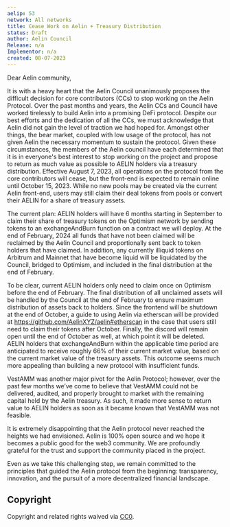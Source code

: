 ```yaml
---
aelip: 53
network: All networks
title: Cease Work on Aelin + Treasury Distribution
status: Draft
author: Aelin Council
Release: n/a
Implementor: n/a
created: 08-07-2023
---
```


Dear Aelin community,

It is with a heavy heart that the Aelin Council unanimously proposes the difficult decision for core contributors (CCs) to stop working on the Aelin Protocol. Over the past months and years, the Aelin CCs and Council have worked tirelessly to build Aelin into a promising DeFi protocol. Despite our best efforts and the dedication of all the CCs, we must acknowledge that Aelin did not gain the level of traction we had hoped for.
Amongst other things, the bear market, coupled with low usage of the protocol, has not given Aelin the necessary momentum to sustain the protocol. Given these circumstances, the members of the Aelin council have each determined that it is in everyone's best interest to stop working on the project and propose to return as much value as possible to AELIN holders via a treasury distribution.
Effective August 7, 2023, all operations on the protocol from the core contributors will cease, but the front-end is expected to remain online until October 15, 2023. While no new pools may be created via the current Aelin front-end, users may still claim their deal tokens from pools or convert their AELIN for a share of treasury assets.

The current plan: AELIN holders will have 6 months starting in September to claim their share of treasury tokens on the Optimism network by sending tokens to an exchangeAndBurn function on a contract we will deploy.
At the end of February, 2024 all funds that have not been claimed will be reclaimed by the Aelin Council and proportionally sent back to token holders that have claimed. In addition, any currently illiquid tokens on Arbitrum and Mainnet that have become liquid will be liquidated by the Council, bridged to Optimism, and included in the final distribution at the end of February.

To be clear, current AELIN holders only need to claim once on Optimism before the end of February. The final distribution of all unclaimed assets will be handled by the Council at the end of February to ensure maximum distribution of assets back to holders.
Since the frontend will be shutdown at the end of October, a guide to using Aelin via etherscan will be provided at https://github.com/AelinXYZ/aelin#etherscan in the case that users still need to claim their tokens after October. Finally, the discord will remain open until the end of October as well, at which point it will be deleted.
AELIN holders that exchangeAndBurn within the applicable time period are anticipated to receive roughly 66% of their current market value, based on the current market value of the treasury assets. This outcome seems much more appealing than building a new protocol with insufficient funds.

VestAMM was another major pivot for the Aelin Protocol; however, over the past few months we’ve come to believe that VestAMM could not be delivered, audited, and properly brought to market with the remaining capital held by the Aelin treasury. As such, it made more sense to return value to AELIN holders as soon as it became known that VestAMM was not feasible.

It is extremely disappointing that the Aelin protocol never reached the heights we had envisioned. Aelin is 100% open source and we hope it becomes a public good for the web3 community. We are profoundly grateful for the trust and support the community placed in the project.

Even as we take this challenging step, we remain committed to the principles that guided the Aelin protocol from the beginning: transparency, innovation, and the pursuit of a more decentralized financial landscape.

## Copyright

Copyright and related rights waived via [CC0](https://creativecommons.org/publicdomain/zero/1.0/).

